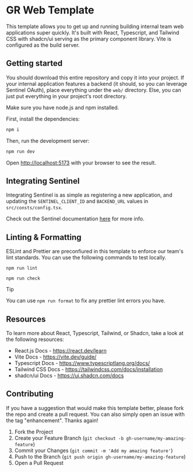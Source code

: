 # GR Web Template

This template allows you to get up and running building internal team web applications super quickly. It's built with React, Typescript, and Tailwind CSS with shadcn/ui serving as the primary component library. Vite is configured as the build server.

## Getting started

You should download this entire repository and copy it into your project. If your internal application features a backend (it should, so you can leverage Sentinel OAuth), place everything under the `web/` directory. Else, you can just put everything in your project's root directory.

Make sure you have node.js and npm installed.

First, install the dependencies:

```bash
npm i
```

Then, run the development server:

```bash
npm run dev
```

Open [http://localhost:5173](http://localhost:5173) with your browser to see the result.

## Integrating Sentinel

Integrating Sentinel is as simple as registering a new application, and updating the `SENTINEL_CLIENT_ID` and `BACKEND_URL` values in `src/consts/config.tsx`.

Check out the Sentinel documentation [here](https://wiki.gauchoracing.com/books/sentinel) for more info.

## Linting & Formatting

ESLint and Prettier are preconfiured in this template to enforce our team's lint standards. You can use the following commands to test locally.

```
npm run lint

npm run check
```

> [!TIP]
> You can use `npm run format` to fix any prettier lint errors you have.

## Resources

To learn more about React, Typescript, Tailwind, or Shadcn, take a look at the following resources:

- React.js Docs - https://react.dev/learn
- Vite Docs - https://vite.dev/guide/
- Typescript Docs - https://www.typescriptlang.org/docs/
- Tailwind CSS Docs - https://tailwindcss.com/docs/installation
- shadcn/ui Docs - https://ui.shadcn.com/docs

## Contributing

If you have a suggestion that would make this template better, please fork the repo and create a pull request. You can also simply open an issue with the tag "enhancement". Thanks again!

1. Fork the Project
2. Create your Feature Branch (`git checkout -b gh-username/my-amazing-feature`)
3. Commit your Changes (`git commit -m 'Add my amazing feature'`)
4. Push to the Branch (`git push origin gh-username/my-amazing-feature`)
5. Open a Pull Request